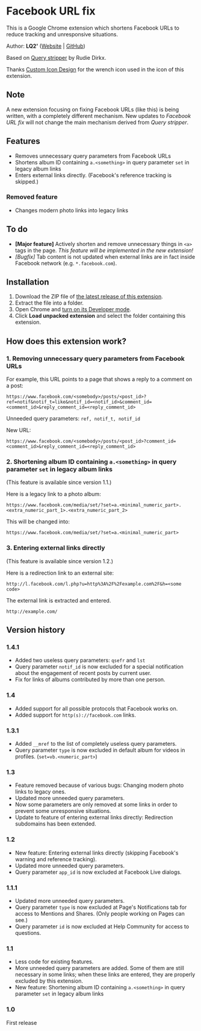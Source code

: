 # Facebook URL fix
This is a Google Chrome extension which shortens Facebook URLs to reduce tracking and unresponsive situations.

Author: **LQ2'** ([Website](http://www.LQ2music.com/) | [GitHub](https://github.com/LQ2-apostrophe))

Based on [Query stripper](https://github.com/rudiedirkx/Query-stripper) by Rudie Dirkx.

Thanks [Custom Icon Design](http://www.customicondesign.com/) for the wrench icon used in the icon of this extension.

## Note
A new extension focusing on fixing Facebook URLs (like this) is being written, with a completely different mechanism. New updates to *Facebook URL fix* will not change the main mechanism derived from *Query stripper*.

## Features
- Removes unnecessary query parameters from Facebook URLs
- Shortens album ID containing `a.<something>` in query parameter `set` in legacy album links
- Enters external links directly. (Facebook's reference tracking is skipped.)

### Removed feature
- Changes modern photo links into legacy links

## To do
- **[Major feature]** Actively shorten and remove unnecessary things in `<a>` tags in the page. *This feature will be implemented in the new extension!*
- *[Bugfix]* Tab content is not updated when external links are in fact inside Facebook network (e.g. `*.facebook.com`).

## Installation
1. Download the ZIP file of [the latest release of this extension](https://github.com/LQ2-apostrophe/Facebook-URL-fix/releases/latest).
2. Extract the file into a folder.
3. Open Chrome and [turn on its Developer mode](https://developer.chrome.com/extensions/faq#faq-dev-01).
4. Click **Load unpacked extension** and select the folder containing this extension.

## How does this extension work?
### 1. Removing unnecessary query parameters from Facebook URLs

For example, this URL points to a page that shows a reply to a comment on a post:
```
https://www.facebook.com/<somebody>/posts/<post_id>?ref=notif&notif_t=like&notif_id=<notif_id>&comment_id=<comment_id>&reply_comment_id=<reply_comment_id>
```
Unneeded query parameters: `ref, notif_t, notif_id`

New URL:
```
https://www.facebook.com/<somebody>/posts/<post_id>?comment_id=<comment_id>&reply_comment_id=<reply_comment_id>
```

### 2. Shortening album ID containing `a.<something>` in query parameter `set` in legacy album links

(This feature is available since version 1.1.)

Here is a legacy link to a photo album:
```
https://www.facebook.com/media/set/?set=a.<minimal_numeric_part>.<extra_numeric_part_1>.<extra_numeric_part_2>
```
This will be changed into:
```
https://www.facebook.com/media/set/?set=a.<minimal_numeric_part>
```

### 3. Entering external links directly

(This feature is available since version 1.2.)

Here is a redirection link to an external site:
```
http://l.facebook.com/l.php?u=http%3A%2F%2Fexample.com%2F&h=<some code>
```
The external link is extracted and entered.
```
http://example.com/
```

## Version history
### 1.4.1
- Added two useless query parameters: `qsefr` and `lst`
- Query parameter `notif_id` is now excluded for a special notification about the engagement of recent posts by current user.
- Fix for links of albums contributed by more than one person.

### 1.4
- Added support for all possible protocols that Facebook works on.
- Added support for `http(s)://facebook.com` links.

### 1.3.1
- Added `__mref` to the list of completely useless query parameters.
- Query parameter `type` is now excluded in default album for videos in profiles. (`set=vb.<numeric_part>`)

### 1.3
- Feature removed because of various bugs: Changing modern photo links to legacy ones.
- Updated more unneeded query parameters.
- Now some parameters are only removed at some links in order to prevent some unresponsive situations.
- Update to feature of entering external links directly: Redirection subdomains has been extended.

### 1.2
- New feature: Entering external links directly (skipping Facebook's warning and reference tracking).
- Updated more unneeded query parameters.
- Query parameter `app_id` is now excluded at Facebook Live dialogs.

### 1.1.1
- Updated more unneeded query parameters.
- Query parameter `type` is now excluded at Page's Notifications tab for access to Mentions and Shares. (Only people working on Pages can see.)
- Query parameter `id` is now excluded at Help Community for access to questions.

### 1.1
- Less code for existing features.
- More unneeded query parameters are added. Some of them are still necessary in some links; when these links are entered, they are properly excluded by this extension.
- New feature: Shortening album ID containing `a.<something>` in query parameter `set` in legacy album links

### 1.0
First release
